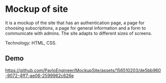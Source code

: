 # Mockup of site

It is a mockup of the site that has an authentication page, a page for choosing subscriptions, a page for general information and a form to communicate with admins. The site adapts to different sizes of screens.

Technology: HTML, CSS.

## Demo


https://github.com/PavloEngineer/MockupSite/assets/156510203/de5bb960-9072-4ff7-ae06-2599962c626e

